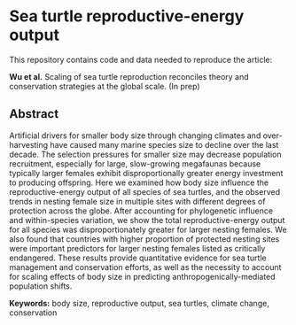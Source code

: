 # Sea turtle reproductive-energy output
This repository contains code and data needed to reproduce the article:

**Wu et al.** Scaling of sea turtle reproduction reconciles theory and conservation strategies at the global scale. (In prep)

## Abstract
Artificial drivers for smaller body size through changing climates and over-harvesting have caused many marine species size to decline over the last decade. The selection pressures for smaller size may decrease population recruitment, especially for large, slow-growing megafaunas because typically larger females exhibit disproportionally greater energy investment to producing offspring. Here we examined how body size influence the reproductive-energy output of all species of sea turtles, and the observed trends in nesting female size in multiple sites with different degrees of protection across the globe. After accounting for phylogenetic influence and within-species variation, we show the total reproductive-energy output for all species was disproportionately greater for larger nesting females. We also found that countries with higher proportion of protected nesting sites were important predictors for larger nesting females listed as critically endangered. These results provide quantitative evidence for sea turtle management and conservation efforts, as well as the necessity to account for scaling effects of body size in predicting anthropogenically-mediated population shifts.

**Keywords:** body size, reproductive output, sea turtles, climate change, conservation
